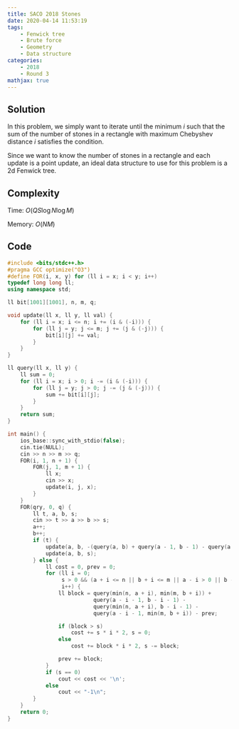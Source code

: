 ```yaml
---
title: SACO 2018 Stones
date: 2020-04-14 11:53:19
tags:
    - Fenwick tree
    - Brute force
    - Geometry
    - Data structure
categories:
    - 2018
    - Round 3
mathjax: true
---
```


## Solution

<!-- more -->

In this problem, we simply want to iterate until the minimum $i$ such that the sum of the number of stones in a rectangle with maximum Chebyshev distance $i$ satisfies the condition.

Since we want to know the number of stones in a rectangle and each update is a point update, an ideal data structure to use for this problem is a 2d Fenwick tree.

## Complexity

Time: $O(QS  \log{N}  \log{M})$

Memory: $O(NM)$

## Code

```cpp
#include <bits/stdc++.h>
#pragma GCC optimize("O3")
#define FOR(i, x, y) for (ll i = x; i < y; i++)
typedef long long ll;
using namespace std;

ll bit[1001][1001], n, m, q;

void update(ll x, ll y, ll val) {
    for (ll i = x; i <= n; i += (i & (-i))) {
        for (ll j = y; j <= m; j += (j & (-j))) {
            bit[i][j] += val;
        }
    }
}

ll query(ll x, ll y) {
    ll sum = 0;
    for (ll i = x; i > 0; i -= (i & (-i))) {
        for (ll j = y; j > 0; j -= (j & (-j))) {
            sum += bit[i][j];
        }
    }
    return sum;
}

int main() {
    ios_base::sync_with_stdio(false);
    cin.tie(NULL);
    cin >> n >> m >> q;
    FOR(i, 1, n + 1) {
        FOR(j, 1, m + 1) {
            ll x;
            cin >> x;
            update(i, j, x);
        }
    }
    FOR(qry, 0, q) {
        ll t, a, b, s;
        cin >> t >> a >> b >> s;
        a++;
        b++;
        if (t) {
            update(a, b, -(query(a, b) + query(a - 1, b - 1) - query(a - 1, b) - query(a, b - 1)));
            update(a, b, s);
        } else {
            ll cost = 0, prev = 0;
            for (ll i = 0;
                 s > 0 && (a + i <= n || b + i <= m || a - i > 0 || b - i > 0);
                 i++) {
                ll block = query(min(n, a + i), min(m, b + i)) +
                           query(a - i - 1, b - i - 1) -
                           query(min(n, a + i), b - i - 1) -
                           query(a - i - 1, min(m, b + i)) - prev;

                if (block > s)
                    cost += s * i * 2, s = 0;
                else
                    cost += block * i * 2, s -= block;

                prev += block;
            }
            if (s == 0)
                cout << cost << '\n';
            else
                cout << "-1\n";
        }
    }
    return 0;
}
```
